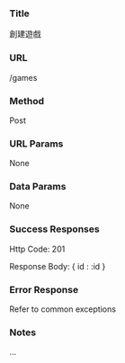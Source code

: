 ### Title

創建遊戲

### URL

/games

### Method

Post

### URL Params

None

### Data Params

None

### Success Responses

Http Code: 201

Response Body: { id : :id }

### Error Response

Refer to common exceptions

### Notes

...







